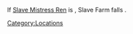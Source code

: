 If [Slave Mistress Ren](Slave_Mistress_Ren.md "wikilink") is [](World_States.md), Slave Farm falls [](Town_Overrides.md).

[Category:Locations](Category:Locations "wikilink")